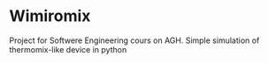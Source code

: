 # Wimiromix
Project for Softwere Engineering cours on AGH. Simple simulation of thermomix-like device in python
